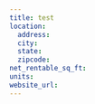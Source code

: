 ```yaml
---
title: test
location:
  address:
  city:
  state:
  zipcode:
net_rentable_sq_ft:
units:
website_url:
---
```

